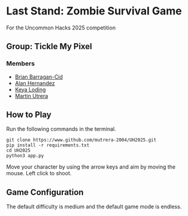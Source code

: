 # Last Stand: Zombie Survival Game

For the Uncommon Hacks 2025 competition

## Group: Tickle My Pixel

### Members

- [Brian Barragan-Cid](https://www.github.com/bbarragancid23)
- [Alan Hernandez](https://www.github.com/alanh102624)
- [Keya Loding](https://www.github.com/keyaloding)
- [Martin Utrera](https://github.com/mutrera-2004)

## How to Play

Run the following commands in the terminal.

```Linux
git clone https://www.github.com/mutrera-2004/UH2025.git
pip install -r requirements.txt
cd UH2025
python3 app.py
```

Move your character by using the arrow keys and aim by moving the mouse.
Left click to shoot.

## Game Configuration

The default difficulty is medium and the default game mode is endless.
